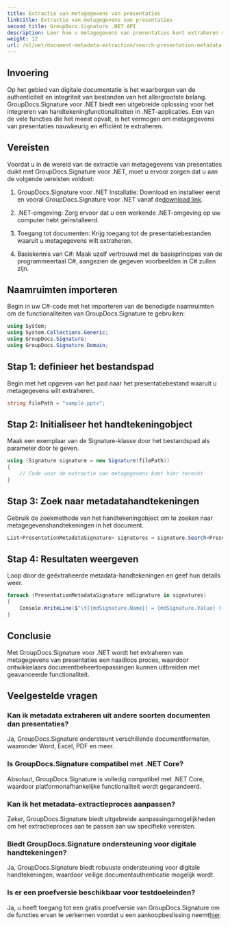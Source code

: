 ```yaml
---
title: Extractie van metagegevens van presentaties
linktitle: Extractie van metagegevens van presentaties
second_title: GroupDocs.Signature .NET API
description: Leer hoe u metagegevens van presentaties kunt extraheren met GroupDocs.Signature voor .NET. Verbeter moeiteloos uw mogelijkheden voor documentbeheer.
weight: 12
url: /nl/net/document-metadata-extraction/search-presentation-metadata-extraction/
---
```

## Invoering
Op het gebied van digitale documentatie is het waarborgen van de authenticiteit en integriteit van bestanden van het allergrootste belang. GroupDocs.Signature voor .NET biedt een uitgebreide oplossing voor het integreren van handtekeningfunctionaliteiten in .NET-applicaties. Een van de vele functies die het meest opvalt, is het vermogen om metagegevens van presentaties nauwkeurig en efficiënt te extraheren.
## Vereisten
Voordat u in de wereld van de extractie van metagegevens van presentaties duikt met GroupDocs.Signature voor .NET, moet u ervoor zorgen dat u aan de volgende vereisten voldoet:
1.  GroupDocs.Signature voor .NET Installatie: Download en installeer eerst en vooral GroupDocs.Signature voor .NET vanaf de[download link](https://releases.groupdocs.com/signature/net/).
   
2. .NET-omgeving: Zorg ervoor dat u een werkende .NET-omgeving op uw computer hebt geïnstalleerd.
   
3. Toegang tot documenten: Krijg toegang tot de presentatiebestanden waaruit u metagegevens wilt extraheren.
   
4. Basiskennis van C#: Maak uzelf vertrouwd met de basisprincipes van de programmeertaal C#, aangezien de gegeven voorbeelden in C# zullen zijn.

## Naamruimten importeren
Begin in uw C#-code met het importeren van de benodigde naamruimten om de functionaliteiten van GroupDocs.Signature te gebruiken:
```csharp
using System;
using System.Collections.Generic;
using GroupDocs.Signature;
using GroupDocs.Signature.Domain;
```
## Stap 1: definieer het bestandspad
Begin met het opgeven van het pad naar het presentatiebestand waaruit u metagegevens wilt extraheren.
```csharp
string filePath = "sample.pptx";
```
## Stap 2: Initialiseer het handtekeningobject
Maak een exemplaar van de Signature-klasse door het bestandspad als parameter door te geven.
```csharp
using (Signature signature = new Signature(filePath))
{
    // Code voor de extractie van metagegevens komt hier terecht
}
```
## Stap 3: Zoek naar metadatahandtekeningen
Gebruik de zoekmethode van het handtekeningobject om te zoeken naar metagegevenshandtekeningen in het document.
```csharp
List<PresentationMetadataSignature> signatures = signature.Search<PresentationMetadataSignature>(SignatureType.Metadata);
```
## Stap 4: Resultaten weergeven
Loop door de geëxtraheerde metadata-handtekeningen en geef hun details weer.
```csharp
foreach (PresentationMetadataSignature mdSignature in signatures)
{
    Console.WriteLine($"\t[{mdSignature.Name}] = {mdSignature.Value} ({mdSignature.Type})");
}
```

## Conclusie
Met GroupDocs.Signature voor .NET wordt het extraheren van metagegevens van presentaties een naadloos proces, waardoor ontwikkelaars documentbeheertoepassingen kunnen uitbreiden met geavanceerde functionaliteit.
## Veelgestelde vragen
### Kan ik metadata extraheren uit andere soorten documenten dan presentaties?
Ja, GroupDocs.Signature ondersteunt verschillende documentformaten, waaronder Word, Excel, PDF en meer.
### Is GroupDocs.Signature compatibel met .NET Core?
Absoluut, GroupDocs.Signature is volledig compatibel met .NET Core, waardoor platformonafhankelijke functionaliteit wordt gegarandeerd.
### Kan ik het metadata-extractieproces aanpassen?
Zeker, GroupDocs.Signature biedt uitgebreide aanpassingsmogelijkheden om het extractieproces aan te passen aan uw specifieke vereisten.
### Biedt GroupDocs.Signature ondersteuning voor digitale handtekeningen?
Ja, GroupDocs.Signature biedt robuuste ondersteuning voor digitale handtekeningen, waardoor veilige documentauthenticatie mogelijk wordt.
### Is er een proefversie beschikbaar voor testdoeleinden?
 Ja, u heeft toegang tot een gratis proefversie van GroupDocs.Signature om de functies ervan te verkennen voordat u een aankoopbeslissing neemt[hier](https://releases.groupdocs.com/).